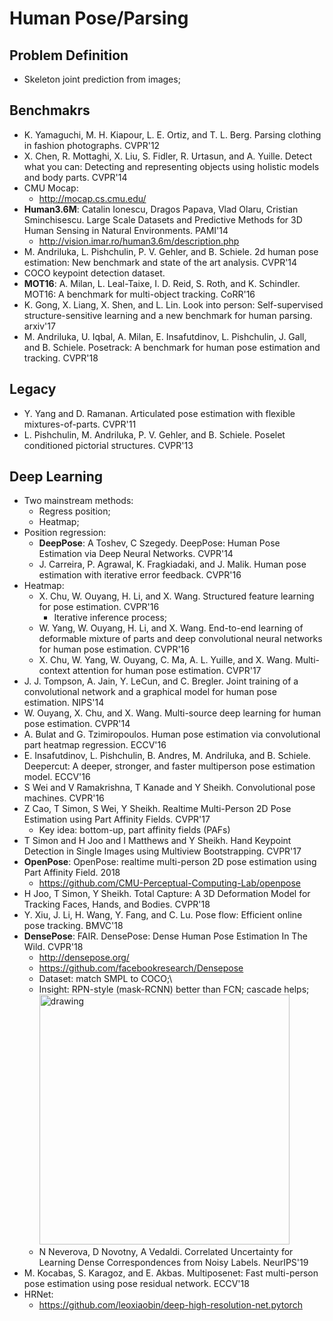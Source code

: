 # Human Pose/Parsing

## Problem Definition
- Skeleton joint prediction from images;

## Benchmakrs
- K. Yamaguchi, M. H. Kiapour, L. E. Ortiz, and T. L. Berg. Parsing clothing in fashion photographs. CVPR'12
- X. Chen, R. Mottaghi, X. Liu, S. Fidler, R. Urtasun, and A. Yuille. Detect what you can: Detecting and representing objects using holistic models and body parts. CVPR'14
- CMU Mocap:
	- http://mocap.cs.cmu.edu/
- **Human3.6M**: Catalin Ionescu, Dragos Papava, Vlad Olaru, Cristian Sminchisescu. Large Scale Datasets and Predictive Methods for 3D Human Sensing in Natural Environments. PAMI'14
	- http://vision.imar.ro/human3.6m/description.php
- M. Andriluka, L. Pishchulin, P. V. Gehler, and B. Schiele. 2d human pose estimation: New benchmark and state of the art analysis. CVPR'14
- COCO keypoint detection dataset.
- **MOT16**: A. Milan, L. Leal-Taixe, I. D. Reid, S. Roth, and K. Schindler. MOT16: A benchmark for multi-object tracking. CoRR'16
- K. Gong, X. Liang, X. Shen, and L. Lin. Look into person: Self-supervised structure-sensitive learning and a new benchmark for human parsing. arxiv'17
- M. Andriluka, U. Iqbal, A. Milan, E. Insafutdinov,
L. Pishchulin, J. Gall, and B. Schiele. Posetrack: A benchmark for human pose estimation and tracking. CVPR'18

## Legacy
- Y. Yang and D. Ramanan. Articulated pose estimation with flexible mixtures-of-parts. CVPR'11
- L. Pishchulin, M. Andriluka, P. V. Gehler, and B. Schiele. Poselet conditioned pictorial structures. CVPR'13

## Deep Learning
- Two mainstream methods:
	- Regress position;
	- Heatmap;
- Position regression:
	- **DeepPose**: A Toshev, C Szegedy. DeepPose: Human Pose Estimation via Deep Neural Networks. CVPR'14
	- J. Carreira, P. Agrawal, K. Fragkiadaki, and J. Malik. Human pose estimation with iterative error feedback. CVPR'16
- Heatmap:
	- X. Chu, W. Ouyang, H. Li, and X. Wang. Structured feature learning for pose estimation. CVPR'16
		- Iterative inference process;
	- W. Yang, W. Ouyang, H. Li, and X. Wang. End-to-end learning of deformable mixture of parts and deep convolutional neural networks for human pose estimation. CVPR'16
	- X. Chu, W. Yang, W. Ouyang, C. Ma, A. L. Yuille, and X. Wang. Multi-context attention for human pose estimation. CVPR'17
- J. J. Tompson, A. Jain, Y. LeCun, and C. Bregler. Joint training of a convolutional network and a graphical model for human pose estimation. NIPS'14
- W. Ouyang, X. Chu, and X. Wang. Multi-source deep learning for human pose estimation. CVPR'14
- A. Bulat and G. Tzimiropoulos. Human pose estimation via convolutional part heatmap regression. ECCV'16
- E. Insafutdinov, L. Pishchulin, B. Andres, M. Andriluka, and B. Schiele. Deepercut: A deeper, stronger, and faster multiperson pose estimation model. ECCV'16
- S Wei and V Ramakrishna, T Kanade and Y Sheikh. Convolutional pose machines. CVPR'16
- Z Cao, T Simon, S Wei, Y Sheikh. Realtime Multi-Person 2D Pose Estimation using Part Affinity Fields. CVPR'17
	- Key idea: bottom-up, part affinity fields (PAFs)
- T Simon and H Joo and I Matthews and Y Sheikh. Hand Keypoint Detection in Single Images using Multiview Bootstrapping. CVPR'17
- **OpenPose**: OpenPose: realtime multi-person 2D pose estimation using Part Affinity Field. 2018
	- https://github.com/CMU-Perceptual-Computing-Lab/openpose
- H Joo, T Simon, Y Sheikh. Total Capture: A 3D Deformation Model for Tracking Faces, Hands, and Bodies. CVPR'18
- Y. Xiu, J. Li, H. Wang, Y. Fang, and C. Lu. Pose flow: Efficient online pose tracking. BMVC'18
- **DensePose**: FAIR. DensePose: Dense Human Pose Estimation In The Wild. CVPR'18
	- http://densepose.org/
	- https://github.com/facebookresearch/Densepose
	- Dataset: match SMPL to COCO;\
	- Insight: RPN-style (mask-RCNN) better than FCN; cascade helps;\
		<img src="/CV-2D/images/detection/densepose.png" alt="drawing" width="400"/>
	- N Neverova, D Novotny, A Vedaldi. Correlated Uncertainty for Learning Dense Correspondences from Noisy Labels. NeurIPS'19
- M. Kocabas, S. Karagoz, and E. Akbas. Multiposenet: Fast multi-person pose estimation using pose residual network. ECCV'18
- HRNet:
	- https://github.com/leoxiaobin/deep-high-resolution-net.pytorch

